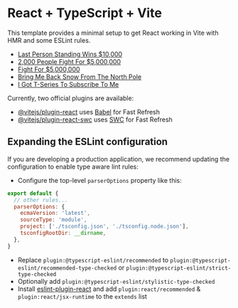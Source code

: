 # React + TypeScript + Vite

This template provides a minimal setup to get React working in Vite with HMR and some ESLint rules.

<!-- YOUTUBE:START -->
- [Last Person Standing Wins $10,000](https://www.youtube.com/watch?v=qtWqHIx8Z-o)
- [2,000 People Fight For $5,000,000](https://www.youtube.com/watch?v=gs8qfL9PNac)
- [Fight For $5,000,000](https://www.youtube.com/watch?v=Fa2fBRhy1jM)
- [Bring Me Back Snow From The North Pole](https://www.youtube.com/watch?v=DBPYB8WkkDc)
- [I Got T-Series To Subscribe To Me](https://www.youtube.com/watch?v=zvBXpoBegwE)
<!-- YOUTUBE:END -->

Currently, two official plugins are available:

- [@vitejs/plugin-react](https://github.com/vitejs/vite-plugin-react/blob/main/packages/plugin-react/README.md) uses [Babel](https://babeljs.io/) for Fast Refresh
- [@vitejs/plugin-react-swc](https://github.com/vitejs/vite-plugin-react-swc) uses [SWC](https://swc.rs/) for Fast Refresh

## Expanding the ESLint configuration

If you are developing a production application, we recommend updating the configuration to enable type aware lint rules:

- Configure the top-level `parserOptions` property like this:

```js
export default {
  // other rules...
  parserOptions: {
    ecmaVersion: 'latest',
    sourceType: 'module',
    project: ['./tsconfig.json', './tsconfig.node.json'],
    tsconfigRootDir: __dirname,
  },
}
```

- Replace `plugin:@typescript-eslint/recommended` to `plugin:@typescript-eslint/recommended-type-checked` or `plugin:@typescript-eslint/strict-type-checked`
- Optionally add `plugin:@typescript-eslint/stylistic-type-checked`
- Install [eslint-plugin-react](https://github.com/jsx-eslint/eslint-plugin-react) and add `plugin:react/recommended` & `plugin:react/jsx-runtime` to the `extends` list
